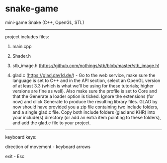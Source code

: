 # snake-game
mini-game Snake (C++, OpenGL, STL)
_____________________________________
project includes files:

1) main.cpp

2) Shader.h

3) stb_image.h (https://github.com/nothings/stb/blob/master/stb_image.h)

4) glad.c (https://glad.dav1d.de/) - Go to the web service, make sure the language is set to C++ and in the API section, 
select an OpenGL version of at least 3.3 (which is what we'll be using for these tutorials; higher versions are fine as well). 
Also make sure the profile is set to Core and that the Generate a loader option is ticked. 
Ignore the extensions (for now) and click Generate to produce the resulting library files.
GLAD by now should have provided you a zip file containing two include folders, and a single glad.c file. 
Copy both include folders (glad and KHR) into your include(s) directory (or add an extra item pointing to these folders), 
and add the glad.c file to your project.
_____________________________________
keyboard keys:

direction of movement - keyboard arrows

exit - Esc
